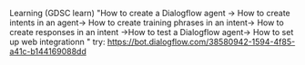 Learning (GDSC learn)
"How to create a Dialogflow agent -> How to create intents in an agent-> How to create training phrases in an intent-> How to create responses in an intent ->How to test a Dialogflow agent-> How to set up web integrationn "
try: https://bot.dialogflow.com/38580942-1594-4f85-a41c-b144169088dd
